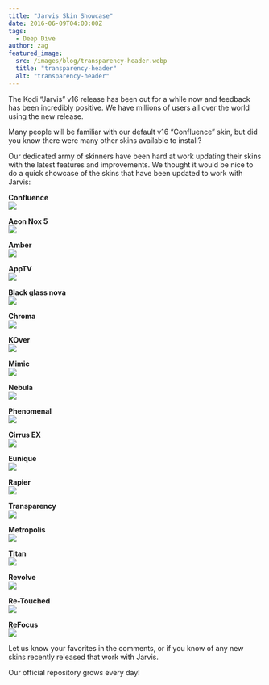 ```yaml
---
title: "Jarvis Skin Showcase"
date: 2016-06-09T04:00:00Z
tags:
  - Deep Dive
author: zag
featured_image:
  src: /images/blog/transparency-header.webp
  title: "transparency-header"
  alt: "transparency-header"
---
```


The Kodi “Jarvis” v16 release has been out for a while now and feedback has been incredibly positive. We have millions of users all over the world using the new release.

Many people will be familiar with our default v16 “Confluence” skin, but did you know there were many other skins available to install?

Our dedicated army of skinners have been hard at work updating their skins with the latest features and improvements. We thought it would be nice to do a quick showcase of the skins that have been updated to work with Jarvis:

**Confluence**  
[![](/images/blog/Final-Confluence.webp)](/images/blog/Final-Confluence-large.webp)

**Aeon Nox 5**  
[![](/images/blog/Final-Aeon_Nox_5.webp)](/images/blog/Final-Aeon_Nox_5-large.webp)

**Amber**  
[![](/images/blog/Final-Amber.webp)](/images/blog/Final-Amber-large.webp)

**AppTV**  
[![](/images/blog/Final-AppTV.webp)](/images/blog/Final-AppTV-large.webp)

**Black glass nova**  
[![](/images/blog/Final-Black_glass_nova.webp)](/images/blog/Final-Black_glass_nova-large.webp)

**Chroma**  
[![](/images/blog/Final-Chroma.webp)](/images/blog/Final-Chroma-large.webp)

**KOver**  
[![](/images/blog/Final-Kover.webp)](/images/blog/Final-Kover-large.webp)

**Mimic**  
[![](/images/blog/Final-Mimic.webp)](/images/blog/Final-Mimic-large.webp)

**Nebula**  
[![](/images/blog/Final-Nebula.webp)](/images/blog/Final-Nebula-large.webp)

**Phenomenal**  
[![](/images/blog/Final-Phenominal.webp)](/images/blog/Final-Phenominal-large.webp)

**Cirrus EX**  
[![](/images/blog/Final-Cirrus_ex.webp)](/images/blog/Final-Cirrus_ex-large.webp)

**Eunique**  
[![](/images/blog/Final-Eunique.webp)](/images/blog/Final-Eunique-large.webp)

**Rapier**  
[![](/images/blog/Final-Rapier.webp)](/images/blog/Final-Rapier-large.webp)

**Transparency**  
[![](/images/blog/final-transparency.webp)](/images/blog/final-transparency-large.webp)

**Metropolis**  
[![](/images/blog/final-metropolis.webp)](/images/blog/final-metropolis-large.webp)

**Titan**  
[![](/images/blog/final-titan.webp)](/images/blog/final-titan-large.webp)

**Revolve**  
[![](/images/blog/final-revolve.webp)](/images/blog/final-revolve-large.webp)

**Re-Touched**  
[![](/images/blog/final-retouched.webp)](/images/blog/final-retouched-large.webp)

**ReFocus**  
[![](/images/blog/refocus-small.webp)](/images/blog/refocus-large.webp)

Let us know your favorites in the comments, or if you know of any new skins recently released that work with Jarvis.

Our official repository grows every day!
